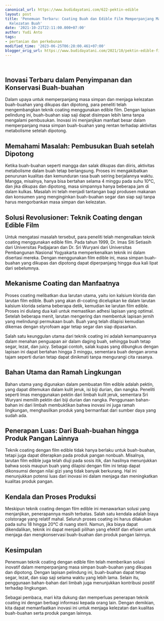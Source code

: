 ```yaml
---
canonical_url: https://www.budidayatani.com/622-pektin-edible
layout: post
title: 'Penemuan Terbaru: Coating Buah dan Edible Film Memperpanjang Masa Simpan dan
  Kelezatan Buah'
date: '2021-10-21T22:11:00.000+07:00'
author: Yudi Anto
tags:
- pertanian dan perkebunan
modified_time: '2023-06-25T06:28:00.461+07:00'
blogger_orig_url: https://www.budidayatani.com/2021/10/pektin-edible-film-perpanjang-kesegaran.html
---
```


<p>&nbsp;</p><h2>Inovasi Terbaru dalam Penyimpanan dan Konservasi Buah-buahan</h2><p>Dalam upaya untuk memperpanjang masa simpan dan menjaga kelezatan buah-buahan yang dikupas dan dipotong, para peneliti telah mengembangkan teknik coating menggunakan edible film. Dengan lapisan pelindung ini, buah-buahan siap saji dapat disimpan lebih lama tanpa mengalami pembusukan. Inovasi ini menjanjikan manfaat besar dalam memperpanjang masa simpan buah-buahan yang rentan terhadap aktivitas metabolisme setelah dipotong.</p><h2>Memahami Masalah: Pembusukan Buah setelah Dipotong</h2><p>Ketika buah-buahan seperti mangga dan salak dikupas dan diiris, aktivitas metabolisme dalam buah tetap berlangsung. Proses ini mengakibatkan penurunan kualitas dan kemunduran rasa buah seiring berjalannya waktu. Mangga, misalnya, hanya bisa bertahan selama 4 minggu pada suhu 10°C, dan jika dikupas dan dipotong, masa simpannya hanya beberapa jam di dalam kulkas. Masalah ini telah menjadi tantangan bagi produsen makanan dan konsumen yang menginginkan buah-buahan segar dan siap saji tanpa harus mengorbankan masa simpan dan kelezatan.</p><h2>Solusi Revolusioner: Teknik Coating dengan Edible Film</h2><p>Untuk mengatasi masalah tersebut, para peneliti telah mengenalkan teknik coating menggunakan edible film. Pada tahun 1999, Dr. Imas Siti Setiasih dari Universitas Padjajaran dan Dr. Sri Wuryani dari Universitas Pembangunan Nasional Yogyakarta memperkenalkan teknik ini dalam disertasi mereka. Dengan menggunakan film edible ini, masa simpan buah-buahan yang dikupas dan dipotong dapat diperpanjang hingga dua kali lipat dari sebelumnya.</p><h2>Mekanisme Coating dan Manfaatnya</h2><p>Proses coating melibatkan dua larutan utama, yaitu ion kalsium klorida dan larutan film edible. Buah yang akan di-coating dicelupkan ke dalam larutan kalsium klorida selama beberapa detik, kemudian ke larutan film edible. Proses ini diulang dua kali untuk memastikan adhesi lapisan yang optimal. Setelah beberapa menit, larutan mengering dan membentuk lapisan jernih yang melindungi permukaan buah. Buah yang telah dilapisi kemudian dikemas dengan styrofoam agar tetap segar dan siap dipasarkan.</p><p>Salah satu keunggulan utama dari teknik coating ini adalah kemampuannya dalam menahan penguapan air dalam daging buah, sehingga buah tetap segar, lezat, dan juicy. Sebagai contoh, salak kupas yang dibungkus dengan lapisan ini dapat bertahan hingga 3 minggu, sementara buah dengan aroma tajam seperti durian tetap dapat dinikmati tanpa mengurangi cita rasanya.</p><h2>Bahan Utama dan Ramah Lingkungan</h2><p>Bahan utama yang digunakan dalam pembuatan film edible adalah pektin, yang dapat ditemukan dalam kulit jeruk, isi biji durian, dan nangka. Peneliti seperti Imas menggunakan pektin dari limbah kulit jeruk, sementara Sri Wuryani memilih pektin dari biji durian dan nangka. Penggunaan bahan-bahan ini dari limbah membuktikan bahwa inovasi ini juga ramah lingkungan, menghasilkan produk yang bermanfaat dari sumber daya yang sudah ada.</p><h2>Penerapan Luas: Dari Buah-buahan hingga Produk Pangan Lainnya</h2><p>Teknik coating dengan film edible tidak hanya berlaku untuk buah-buahan, tetapi juga dapat diterapkan pada produk pangan nonbuah. Misalnya, larutan film edible juga telah diuji pada sosis itik, dan hasilnya menunjukkan bahwa sosis maupun buah yang dilapisi dengan film ini tetap dapat dikonsumsi dengan nilai gizi yang tidak banyak berkurang. Hal ini menunjukkan potensi luas dari inovasi ini dalam menjaga dan meningkatkan kualitas produk pangan.</p><h2>Kendala dan Proses Produksi</h2><p>Meskipun teknik coating dengan film edible ini menawarkan solusi yang menjanjikan, penerapannya masih terbatas. Salah satu kendala adalah biaya colstorage yang relatif mahal. Seluruh proses coating ini harus dilakukan pada suhu 18 hingga 20°C di ruang steril. Namun, jika biaya dapat dikendalikan, teknik ini dapat menjadi pilihan yang efektif dan efisien untuk menjaga dan mengkonservasi buah-buahan dan produk pangan lainnya.</p><h2>Kesimpulan</h2><p>Penemuan teknik coating dengan edible film telah memberikan solusi inovatif dalam memperpanjang masa simpan buah-buahan yang dikupas dan dipotong. Dengan lapisan pelindung ini, buah-buahan dapat tetap segar, lezat, dan siap saji selama waktu yang lebih lama. Selain itu, penggunaan bahan-bahan dari limbah juga menunjukkan kontribusi positif terhadap lingkungan.</p><p>Sebagai pembaca, mari kita dukung dan memperluas penerapan teknik coating ini dengan berbagi informasi kepada orang lain. Dengan demikian, kita dapat memanfaatkan inovasi ini untuk menjaga kelezatan dan kualitas buah-buahan serta produk pangan lainnya.</p>